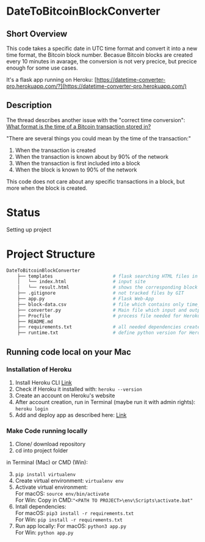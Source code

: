 # DateToBitcoinBlockConverter
## Short Overview
This code takes a specific date in UTC time format and convert it into a new time format, the Bitcoin block number. Becasue Bitcoin blocks are created every 10 minutes in avarage, the conversion is not very precice, but precice enough for some use cases.

It's a flask app running on Heroku: [https://datetime-converter-pro.herokuapp.com/?](https://datetime-converter-pro.herokuapp.com/) 

## Description
The thread describes another issue with the "correct time conversion": [What format is the time of a Bitcoin transaction stored in?](https://bitcoin.stackexchange.com/questions/7788/what-format-is-the-time-of-a-bitcoin-transaction-stored-in#23681)

"There are several things you could mean by the time of the transaction:"
1. When the transaction is created
2. When the transaction is known about by 90% of the network
3. When the transaction is first included into a block
4. When the block is known to 90% of the network

This code does not care about any specific transactions in a block, but more when the block is created.

# Status
Setting up project

# Project Structure
```bash
DateToBitcoinBlockConverter
    ├── templates                      # flask searching HTML files in this folder   
    │   └── index.html                 # input site
    │   └── result.html                # shows the corresponding block height  
    ├── .gitignore                     # not tracked files by GIT  
    ├── app.py                         # Flask Web-App   
    ├── block-data.csv                 # file which contains only time_stamp and block_height of all blocks
    ├── converter.py                   # Main file which input and output for web-app
    ├── Procfile                       # process file needed for Heroku deployment
    ├── README.md   
    ├── requirements.txt               # all needed dependencies created via: ' pip freeze > requirements.txt '
    ├── runtime.txt                    # define python version for Heroku
```

## Running code local on your Mac
### Installation of Heroku
1. Install Heroku CLI [Link](https://devcenter.heroku.com/articles/heroku-cli#download-and-install)
3. Check if Heroku it installed with: ```heroku --version```
4. Create an account on Heroku's website
5. After account creation, run in Terminal (maybe run it with admin rights): ```heroku login```
6. Add and deploy app as described here: [Link](https://realpython.com/flask-by-example-part-1-project-setup/)

### Make Code running locally
1. Clone/ download repository
2. cd into project folder

in Terminal (Mac) or CMD (Win):

3. ```pip install virtualenv```   
4. Create virtual environment: ```virtualenv env```
5. Activate virtual environment:   
For macOS: ```source env/bin/activate```   
For Win: Copy in CMD:```"<PATH TO PROJECT>\env\Scripts\activate.bat"``` 
6. Intall dependencies:   
For macOS: ```pip3 install -r requirements.txt```   
For Win: ```pip install -r requirements.txt```   
7. Run app locally:
For macOS: ```python3 app.py```   
For Win: ```python app.py```


